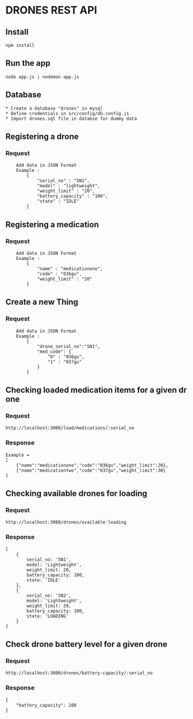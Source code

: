 # DRONES REST API 

## Install

    npm install

## Run the app

    node app.js | nodemon app.js

## Database

    * Create a database "drones" in mysql 
    * Define credentials in src/config/db.config.js
    * Import drones.sql file in databse for dummy data

## Registering a drone

### Request

```POST http://localhost:3000/drones/create/
    Add data in JSON Format 
    Example : 
        {
            "serial_no" : "SN1",
            "model" : "lightweight",
            "weight_limit" : "20",
            "battery_capacity" : "100",
            "state" : "IDLE"
        }
```

## Registering a medication

### Request

```POST http://localhost:3000/medication/create/
    Add data in JSON Format 
    Example : 
        {
            "name" : "medicationone",
            "code" : "036gu",
            "weight_limit" : "20"
        }
```

## Create a new Thing

### Request

```POST http://localhost:3000/load/medications/
    Add data in JSON Format 
    Example : 
        {
            "drone_serial_no":"SN1",
            "med_code": {
                "0" : "036gu",
                "1" : "037gu"
            }
        }
```

## Checking loaded medication items for a given drone

### Request

`http://localhost:3000/load/medications/:serial_no`

### Response

    Example = 
    [
        {"name":"medicationone","code":"036gu","weight_limit":20},
        {"name":"medicationtwo","code":"037gu","weight_limit":30}
    ]
    
## Checking available drones for loading

### Request

`http://localhost:3000/drones/available-loading`

### Response

    [
        {
            serial_no: 'SN1',
            model: 'Lightweight',
            weight_limit: 20,
            battery_capacity: 100,
            state: 'IDLE'
        },
        {
            serial_no: 'SN2',
            model: 'Lightweight',
            weight_limit: 20,
            battery_capacity: 100,
            state: 'LOADING'
        }
    ]

## Check drone battery level for a given drone

### Request

`http://localhost:3000/drones/battery-capacity/:serial_no`

### Response

    {
        "battery_capacity": 100
    }


